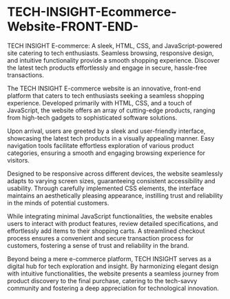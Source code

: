 # TECH-INSIGHT-Ecommerce-Website-FRONT-END-
TECH INSIGHT E-commerce: A sleek, HTML, CSS, and JavaScript-powered site catering to tech enthusiasts. Seamless browsing, responsive design, and intuitive functionality provide a smooth shopping experience. Discover the latest tech products effortlessly and engage in secure, hassle-free transactions.

The TECH INSIGHT E-commerce website is an innovative, front-end platform that caters to tech enthusiasts seeking a seamless shopping experience. Developed primarily with HTML, CSS, and a touch of JavaScript, the website offers an array of cutting-edge products, ranging from high-tech gadgets to sophisticated software solutions.

Upon arrival, users are greeted by a sleek and user-friendly interface, showcasing the latest tech products in a visually appealing manner. Easy navigation tools facilitate effortless exploration of various product categories, ensuring a smooth and engaging browsing experience for visitors.

Designed to be responsive across different devices, the website seamlessly adapts to varying screen sizes, guaranteeing consistent accessibility and usability. Through carefully implemented CSS elements, the interface maintains an aesthetically pleasing appearance, instilling trust and reliability in the minds of potential customers.

While integrating minimal JavaScript functionalities, the website enables users to interact with product features, review detailed specifications, and effortlessly add items to their shopping carts. A streamlined checkout process ensures a convenient and secure transaction process for customers, fostering a sense of trust and reliability in the brand.

Beyond being a mere e-commerce platform, TECH INSIGHT serves as a digital hub for tech exploration and insight. By harmonizing elegant design with intuitive functionalities, the website presents a seamless journey from product discovery to the final purchase, catering to the tech-savvy community and fostering a deep appreciation for technological innovation.
